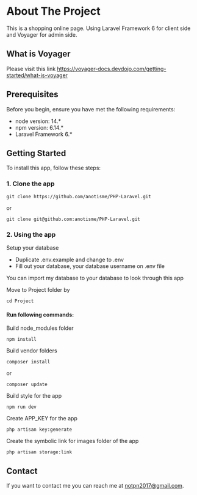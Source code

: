 # About The Project

This is a shopping online page. Using Laravel Framework 6 for client side and Voyager for admin side.

## What is Voyager

Please visit this link https://voyager-docs.devdojo.com/getting-started/what-is-voyager 

## Prerequisites

Before you begin, ensure you have met the following requirements:

* node version: 14.*
* npm version: 6.14.*
* Laravel Framework 6.*

## Getting Started

To install this app, follow these steps:

### 1. Clone the app
```
git clone https://github.com/anotisme/PHP-Laravel.git 
```
or
```
git clone git@github.com:anotisme/PHP-Laravel.git
```
### 2. Using the app

Setup your database
* Duplicate .env.example and change to .env
* Fill out your database, your database username on .env file

You can import my database to your database to look through this app

Move to Project folder by 
```
cd Project
```
#### Run following commands:

Build node_modules folder
```
npm install
```

Build vendor folders
```
composer install
```
or
```
composer update
```

Build style  for the app
```
npm run dev
```

Create APP_KEY for the app
```
php artisan key:generate
```

Create the symbolic link for images folder of the app
```
php artisan storage:link
```
## Contact

If you want to contact me you can reach me at <notpn2017@gmail.com>.